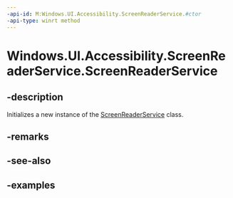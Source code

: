 ```yaml
---
-api-id: M:Windows.UI.Accessibility.ScreenReaderService.#ctor
-api-type: winrt method
---
```


<!-- Method syntax.
public ScreenReaderService.ScreenReaderService()
-->

# Windows.UI.Accessibility.ScreenReaderService.ScreenReaderService

## -description

Initializes a new instance of the [ScreenReaderService](screenreaderservice.md) class.

## -remarks

## -see-also

## -examples

